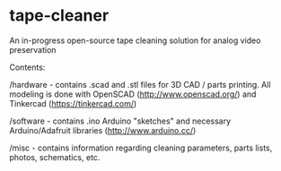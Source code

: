 tape-cleaner
============

An in-progress open-source tape cleaning solution for analog video preservation

Contents:

/hardware - contains .scad and .stl files for 3D CAD / parts printing. All modeling is done with OpenSCAD (http://www.openscad.org/) and Tinkercad (https://tinkercad.com/)

/software - contains .ino Arduino "sketches" and necessary Arduino/Adafruit libraries (http://www.arduino.cc/)

/misc - contains information regarding cleaning parameters, parts lists, photos, schematics, etc.

